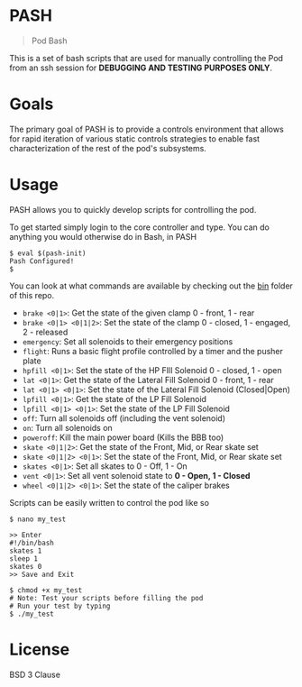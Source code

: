 # PASH

> Pod Bash

This is a set of bash scripts that are used for manually controlling the Pod
from an ssh session for **DEBUGGING AND TESTING PURPOSES ONLY**.

# Goals

The primary goal of PASH is to provide a controls environment that allows for
rapid iteration of various static controls strategies to enable fast
characterization of the rest of the pod's subsystems.

# Usage

PASH allows you to quickly develop scripts for controlling the pod.

To get started simply login to the core controller and type. You can do
anything you would otherwise do in Bash, in PASH

```
$ eval $(pash-init)
Pash Configured!
$
```

You can look at what commands are available by checking out the [bin](bin/)
folder of this repo.

* `brake <0|1>`: Get the state of the given clamp 0 - front, 1 - rear
* `brake <0|1> <0|1|2>`: Set the state of the clamp 0 - closed, 1 - engaged,
  2 - released
* `emergency`: Set all solenoids to their emergency positions
* `flight`: Runs a basic flight profile controlled by a timer and the pusher plate
* `hpfill <0|1>`: Set the state of the HP FIll Solenoid 0 - closed, 1 - open
* `lat <0|1>`: Get the state of the Lateral Fill Solenoid 0 - front, 1 - rear
* `lat <0|1> <0|1>`: Set the state of the Lateral Fill Solenoid (Closed|Open)
* `lpfill <0|1>`: Get the state of the LP Fill Solenoid
* `lpfill <0|1> <0|1>`: Set the state of the LP Fill Solenoid
* `off`: Turn all solenoids off (including the vent solenoid)
* `on`: Turn all solenoids on
* `poweroff`: Kill the main power board (Kills the BBB too)
* `skate <0|1|2>`:  Get the state of the Front, Mid, or Rear skate set
* `skate <0|1|2> <0|1>`: Set the state of the Front, Mid, or Rear skate set
* `skates <0|1>`: Set all skates to 0 - Off, 1 - On
* `vent <0|1>`: Set all vent solenoid state to **0 - Open, 1 - Closed**
* `wheel <0|1|2> <0|1>`: Set the state of the caliper brakes

Scripts can be easily written to control the pod like so

```
$ nano my_test

>> Enter
#!/bin/bash
skates 1
sleep 1
skates 0
>> Save and Exit

$ chmod +x my_test
# Note: Test your scripts before filling the pod
# Run your test by typing
$ ./my_test
```

# License

BSD 3 Clause
